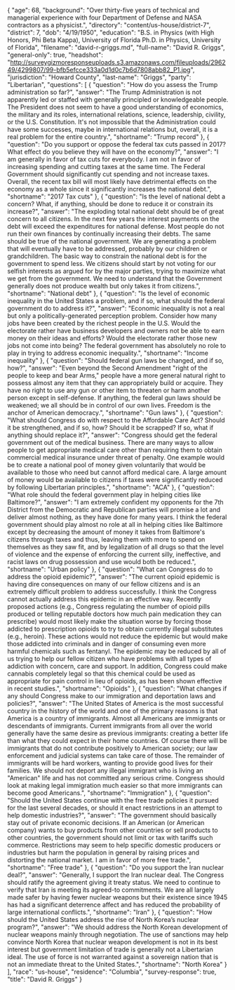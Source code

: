 {
  "age": 68,
  "background": "Over thirty-five years of technical and managerial experience with four Department of Defense and NASA contractors as a physicist.",
  "directory": "content/us-house/district-7",
  "district": 7,
  "dob": "4/19/1950",
  "education": "B.S. in Physics (with High Honors, Phi Beta Kappa), University of Florida Ph.D. in Physics, University of Florida",
  "filename": "david-r-griggs.md",
  "full-name": "David R. Griggs",
  "general-only": true,
  "headshot": "http://surveygizmoresponseuploads.s3.amazonaws.com/fileuploads/296249/4299807/99-bfb5efcce333a0d1d0c7b6d7808abb82_P1.jpg",
  "jurisdiction": "Howard County",
  "last-name": "Griggs",
  "party": "Libertarian",
  "questions": [
    {
      "question": "How do you assess the Trump administration so far?",
      "answer": "The Trump Administration is not apparently led or staffed with generally principled or knowledgeable people.  The President does not seem to have a good understanding of economics, the military and its roles, international relations, science, leadership, civility, or the U.S. Constitution.  It's not impossible that the Administration could have some successes, maybe in international relations but, overall, it is a real problem for the entire country.",
      "shortname": "Trump record"
    },
    {
      "question": "Do you support or oppose the federal tax cuts passed in 2017? What effect do you believe they will have on the economy?",
      "answer": "I am generally in favor of tax cuts for everybody.  I am not in favor of increasing spending and cutting taxes at the same time.  The Federal Government should significantly cut spending and not increase taxes.  Overall, the recent tax bill will most likely have detrimental effects on the economy as a whole since it significantly increases the national debt.",
      "shortname": "2017 Tax cuts"
    },
    {
      "question": "Is the level of national debt a concern? What, if anything, should be done to reduce it or constrain its increase?",
      "answer": "The exploding total national debt should be of great concern to all citizens. In the next few years the interest payments on the debt will exceed the expenditures for national defense.  Most people do not run their own finances by continually increasing their debts.  The same should be true of the national government.  We are generating a problem that will eventually have to be addressed, probably by our children or grandchildren. The basic way to constrain the national debt is for the government to spend less.  We citizens should start by not voting for our selfish interests as argued for by the major parties, trying to maximize what we get from the government. We need to understand that the Government generally does not produce wealth but only takes it from citizens.",
      "shortname": "National debt"
    },
    {
      "question": "Is the level of economic inequality in the United States a problem, and if so, what should the federal government do to address it?",
      "answer": "Economic inequality is not a real but only a politically-generated perception problem. Consider how many jobs have been created by the richest people in the U.S.  Would the electorate rather have business developers and owners not be able to earn money on their ideas and efforts? Would the electorate rather those new jobs not come into being?  The federal government has absolutely no role to play in trying to address economic inequality.",
      "shortname": "Income inequality"
    },
    {
      "question": "Should federal gun laws be changed, and if so, how?",
      "answer": "Even beyond the Second Amendment \"right of the people to keep and bear Arms,\" people have a more general natural right to possess almost any item that they can appropriately build or acquire.  They have no right to use any gun or other item to threaten or harm another person except in self-defense.  If anything, the federal gun laws should be weakened; we all should be in control of our own lives.  Freedom is the anchor of American democracy.",
      "shortname": "Gun laws"
    },
    {
      "question": "What should Congress do with respect to the Affordable Care Act? Should it be strengthened, and if so, how? Should it be scrapped? If so, what if anything should replace it?",
      "answer": "Congress should get the federal government out of the medical business.  There are many ways to allow people to get appropriate medical care other than requiring them to obtain commercial medical insurance under threat of penalty.  One example would be to create a national pool of money given voluntarily that would be available to those who need but cannot afford medical care.  A large amount of money would be available to citizens if taxes were significantly reduced by following Libertarian principles.",
      "shortname": "ACA"
    },
    {
      "question": "What role should the federal government play in helping cities like Baltimore?",
      "answer": "I am extremely confident my opponents for the 7th District from the Democratic and Republican parties will promise a lot and deliver almost nothing, as they have done for many years. I think the federal government should play almost no role at all in helping cities like Baltimore except by decreasing the amount of money it takes from Baltimore's citizens through taxes and thus, leaving them with more to spend on themselves as they saw fit, and by legalization of all drugs so that the level of violence and the expense of enforcing the current silly, ineffective, and racist laws on drug possession and use would both be reduced.",
      "shortname": "Urban policy"
    },
    {
      "question": "What can Congress do to address the opioid epidemic?",
      "answer": "The current opioid epidemic is having dire consequences on many of our fellow citizens and is an extremely difficult problem to address successfully.  I think the Congress cannot actually address this epidemic in an effective way.  Recently proposed actions (e.g., Congress regulating the number of opioid pills produced or telling reputable doctors how much pain medication they can prescribe) would most likely make the situation worse by forcing those addicted to prescription opioids to try to obtain currently illegal substitutes (e.g., heroin).  These actions would not reduce the epidemic but would make those addicted into criminals and in danger of consuming even more harmful chemicals such as fentanyl.  The epidemic may be reduced by all of us trying to help our fellow citizen who have problems with all types of addiction with concern, care and support. In addition, Congress could make cannabis completely legal so that this chemical could be used as appropriate for pain control in lieu of opioids, as has been shown effective in recent studies.",
      "shortname": "Opioids"
    },
    {
      "question": "What changes if any should Congress make to our immigration and deportation laws and policies?",
      "answer": "The United States of America is the most successful country in the history of the world and one of the primary reasons is that America is a country of immigrants.  Almost all Americans are immigrants or descendants of immigrants.  Current immigrants from all over the world generally have the same desire as previous immigrants: creating a better life than what they could expect in their home countries.  Of course there will be immigrants that do not contribute positively to American society; our law enforcement and judicial systems can take care of those.  The remainder of immigrants will be hard workers, wanting to provide good lives for their families.  We should not deport any illegal immigrant who is living an \"American\" life and has not committed any serious crime.  Congress should look at making legal immigration much easier so that more immigrants can become good Americans.",
      "shortname": "Immigration"
    },
    {
      "question": "Should the United States continue with the free trade policies it pursued for the last several decades, or should it enact restrictions in an attempt to help domestic industries?",
      "answer": "The government should basically stay out of private economic decisions.  If an American (or American company) wants to buy products from other countries or sell products to other countries, the government should not limit or tax with tariffs such commerce.  Restrictions may seem to help specific domestic producers or industries but harm the population in general by raising prices and distorting the national market.  I am in favor of more free trade.",
      "shortname": "Free trade"
    },
    {
      "question": "Do you support the Iran nuclear deal?",
      "answer": "Generally, I support the Iran nuclear deal.  The Congress should ratify the agreement giving it treaty status.  We need to continue to verify that Iran is meeting its agreed-to commitments.  We are all largely made safer by having fewer nuclear weapons but their existence since 1945 has had a significant deterrence affect and has reduced the probability of large international conflicts.",
      "shortname": "Iran"
    },
    {
      "question": "How should the United States address the rise of North Korea’s nuclear program?",
      "answer": "We should address the North Korean development of nuclear weapons mainly through negotiation.  The use of sanctions may help convince North Korea that nuclear weapon development is not in its best interest but government limitation of trade is generally not a Libertarian ideal.  The use of force is not warranted against a sovereign nation that is not an immediate threat to the United States.",
      "shortname": "North Korea"
    }
  ],
  "race": "us-house",
  "residence": "Columbia",
  "survey-response": true,
  "title": "David R. Griggs"
}
